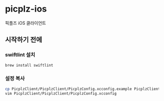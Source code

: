 # picplz-ios

픽플즈 iOS 클라이언트

## 시작하기 전에

### swiftlint 설치

```sh
brew install swiftlint
```

### 설정 복사

```sh
cp PicplzClient/PicplzClient/PicplzConfig.xcconfig.example PicplzClient/PicplzClient/PicplzConfig.xcconfig
vim PicplzClient/PicplzClient/PicplzConfig.xcconfig
```
